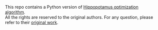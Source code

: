 This repo contains a Python version of [Hippopotamus optimization algorithm](https://ch.mathworks.com/matlabcentral/fileexchange/160088-hippopotamus-optimization-algorithm-ho).\
All the rights are reserved to the original authors. For any question, please refer to their [original work](https://www.nature.com/articles/s41598-024-54910-3).
